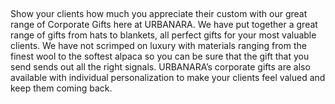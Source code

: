 

Show your clients how much you appreciate their custom with our great range of Corporate Gifts here at URBANARA. We have put together a great range of gifts from hats to blankets, all perfect gifts for your most valuable clients. We have not scrimped on luxury with materials ranging from the finest wool to the softest alpaca so you can be sure that the gift that you send sends out all the right signals. URBANARA’s corporate gifts are also available with individual personalization to make your clients feel valued and keep them coming back. 
